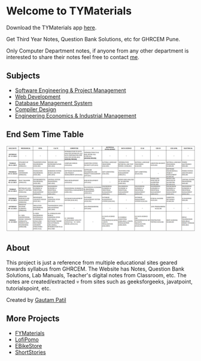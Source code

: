 # Welcome to TYMaterials

Download the TYMaterials app [here](https://tinyurl.com/37kkbzen).

Get Third Year Notes, Question Bank Solutions, etc for GHRCEM Pune. 

Only Computer Department notes, if anyone from any other department is interested to share their notes feel free to contact [me](mailto:gautam.patil.cs@ghrcem.raisoni.net).

## Subjects

- [Software Engineering & Project Management](sepm/index.md)
- [Web Development](WD/index.md)
- [Database Management System](dbms/index.md)
- [Compiler Design](cd/index.md)
- [Engineering Economics & Industrial Management](eeim/index.md)

## End Sem Time Table

![Sem Time Table](./time-table.png)

## About

This project is just a reference from multiple educational sites geared towards syllabus from GHRCEM.
The Website has Notes, Question Bank Solutions, Lab Manuals, Teacher's digital notes from Classroom, etc. The notes are created/extracted :skull: from sites such as geeksforgeeks, javatpoint, tutorialspoint, etc.

Created by [Gautam Patil](https://gautampatil.tech)

## More Projects

- [FYMaterials](https://fymaterials.live)
- [LofiPomo](https://lofipomo.gautampatil11.repl.co)
- [EBikeStore](https://ebikestore.gautampatil.tech)
- [ShortStories](https://short-stories-webapp.vercel.app/)
